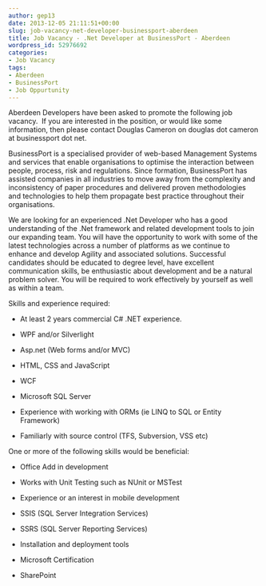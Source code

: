 ```yaml
---
author: gep13
date: 2013-12-05 21:11:51+00:00
slug: job-vacancy-net-developer-businessport-aberdeen
title: Job Vacancy - .Net Developer at BusinessPort - Aberdeen
wordpress_id: 52976692
categories:
- Job Vacancy
tags:
- Aberdeen
- BusinessPort
- Job Oppurtunity
---
```


Aberdeen Developers have been asked to promote the following job vacancy.  If you are interested in the position, or would like some information, then please contact Douglas Cameron on douglas dot cameron at businessport dot net.


BusinessPort is a specialised provider of web-based Management Systems and services that enable organisations to optimise the interaction between people, process, risk and regulations. Since formation, BusinessPort has assisted companies in all industries to move away from the complexity and inconsistency of paper procedures and delivered proven methodologies and technologies to help them propagate best practice throughout their organisations.

We are looking for an experienced .Net Developer who has a good understanding of the .Net framework and related development tools to join our expanding team. You will have the opportunity to work with some of the latest technologies across a number of platforms as we continue to enhance and develop Agility and associated solutions. Successful candidates should be educated to degree level, have excellent communication skills, be enthusiastic about development and be a natural problem solver. You will be required to work effectively by yourself as well as within a team.

Skills and experience required:




  * At least 2 years commercial C# .NET experience.


  * WPF and/or Silverlight


  * Asp.net (Web forms and/or MVC)


  * HTML, CSS and JavaScript


  * WCF


  * Microsoft SQL Server


  * Experience with working with ORMs (ie LINQ to SQL or Entity Framework)


  * Familiarly with source control (TFS, Subversion, VSS etc)


One or more of the following skills would be beneficial:


  * Office Add in development


  * Works with Unit Testing such as NUnit or MSTest


  * Experience or an interest in mobile development


  * SSIS (SQL Server Integration Services)


  * SSRS (SQL Server Reporting Services)


  * Installation and deployment tools


  * Microsoft Certification


  * SharePoint


